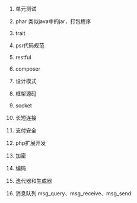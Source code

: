 1. 单元测试

2. phar
类似java中的jar，打包程序

3. trait

4. psr代码规范

5. restful

6. composer

7. 设计模式

8. 框架源码

9. socket

10. 长短连接

11. 支付安全

12. php扩展开发

13. 加密

14. 编码

15. 迭代器和生成器

16. 消息队列
msg_query、msg_receive、msg_send

